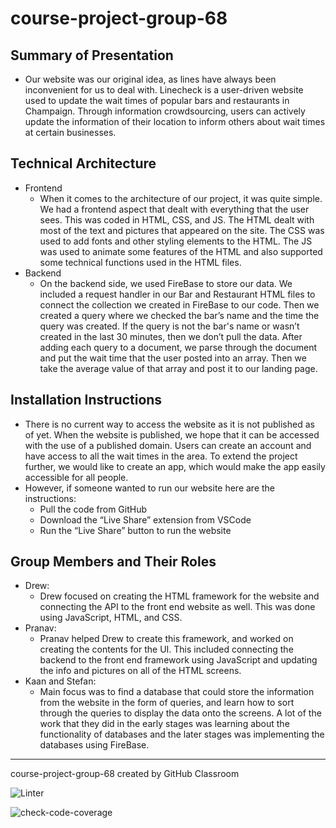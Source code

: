 # course-project-group-68

## Summary of Presentation
* Our website was our original idea, as lines have always been inconvenient for us to deal with. Linecheck is a user-driven website used to update the wait times of popular bars and restaurants in Champaign. Through information crowdsourcing, users can actively update the information of their location to inform others about wait times at certain businesses.

## Technical Architecture
* Frontend
  * When it comes to the architecture of our project, it was quite simple. We had a frontend aspect that dealt with everything that the user sees. This was coded in HTML, CSS, and JS. The HTML dealt with most of the text and pictures that appeared on the site. The CSS was used to add fonts and other styling elements to the HTML. The JS was used to animate some features of the HTML and also supported some technical functions used in the HTML files.
* Backend
  * On the backend side, we used FireBase to store our data. We included a request handler in our Bar and Restaurant HTML files to connect the collection we created in FireBase to our code. Then we created a query where we checked the bar’s name and the time the query was created. If the query is not the bar's name or wasn’t created in the last 30 minutes, then we don’t pull the data. After adding each query to a document, we parse through the document and put the wait time that the user posted into an array. Then we take the average value of that array and post it to our landing page.

## Installation Instructions
* There is no current way to access the website as it is not published as of yet. When the website is published, we hope that it can be accessed with the use of a published domain. Users can create an account and have access to all the wait times in the area. To extend the project further, we would like to create an app, which would make the app easily accessible for all people.
* However, if someone wanted to run our website here are the instructions:
  * Pull the code from GitHub
  * Download the “Live Share” extension from VSCode
  * Run the “Live Share” button to run the website

## Group Members and Their Roles
* Drew:
  * Drew focused on creating the HTML framework for the website and connecting the API to the front end website as well. This was done using JavaScript, HTML, and CSS.
* Pranav:
  * Pranav helped Drew to create this framework, and worked on creating the contents for the UI. This included connecting the backend to the front end framework using JavaScript and updating the info and pictures on all of the HTML screens.
* Kaan and Stefan:
  *  Main focus was to find a database that could store the information from the website in the form of queries, and learn how to sort through the queries to display the data onto the screens. A lot of the work that they did in the early stages was learning about the functionality of databases and the later stages was implementing the databases using FireBase.

-----------------------------------------------------------------------------------------------------------------------------------------------------------------------

course-project-group-68 created by GitHub Classroom

![Linter](https://github.com/CS222-UIUC/course-project-group-68/actions/workflows/super-linter.yml/badge.svg)

<!-- Pytest Coverage Comment:Begin -->
<!-- Pytest Coverage Comment:End -->

![check-code-coverage](https://img.shields.io/badge/code--coverage-100%25-brightgreen)

